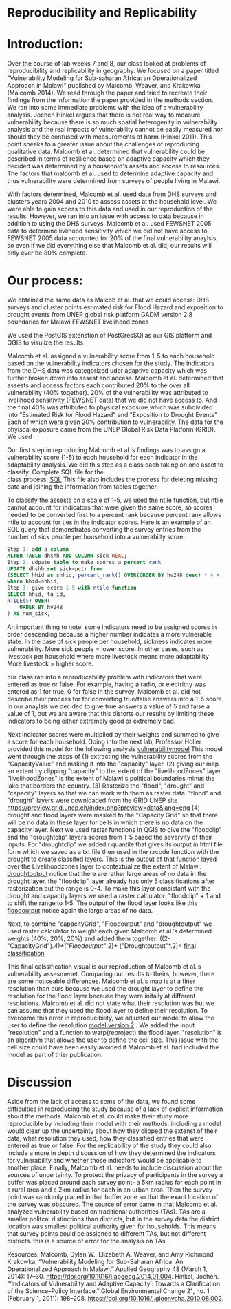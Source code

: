 # Reproducibility and Replicability
# Introduction:
Over the course of lab weeks 7 and 8, our class looked at problems of reproducibility and replicability 
in geography. We focused on a paper titled "Vulnerability Modeling for Sub-saharan Africa: an Operationalized 
Approach in Malawi" published by Malcomb, Weaver, and Krakowka (Malcomb 2014). We read through the paper and tried to recreate 
their findings from the information the paper provided in the methods section. We ran into some immediate problems
with the idea of a vulnerability analysis. Jochen Hinkel argues that there is not real way to measure vulnerability 
because there is so much spatial heterogenity in vulnerability analysis and the real impacts of 
vulnerability cannot be easily measured nor should they be confused with measurements of harm (Hinkel 2011). This point speaks to 
a greater issue about the challenges of reproducing qualitative data. Malcomb et al. determined
that vulnerability could be described in terms of resilience based on adaptive capacity which they decided was determined
by a household's assets and access to resources. The factors that malcomb et al. used to determine adaptive capacity and 
thus vulnerability were determined from surveys of people living in Malawi. 

With factors determined, Malcomb et al. used data from DHS surveys and clusters years 2004 and 2010 to assess assets at the 
household level. We were able to gain access to this data and used in our reproduction of the results. However, we ran 
into an issue with 
access to data because in addition to using the DHS surveys, Malcomb et al. used FEWSNET 2005 data to determine livlihood 
sensitivity 
which we did not have access to. FEWSNET 2005 data accounted for 20% of the final vulnerability anaylsis, so even if we did 
everything else that Malcomb et al. did, our results will only ever be 80% complete. 

# Our process: 
We obtained the same data as Malcob et al.
that we could access: 
DHS surveys and cluster points
estimated risk for Flood Hazard and exposition to drought events from UNEP global risk platform 
GADM version 2.8 boundaries for Malawi
FEWSNET livelihood zones 

We used the PostGIS extenstion of PostGresSQl as our GIS platform and QGIS to visulize the results


Malcomb et al. assigned a vulnerability score from 1-5 to each household based on the vulnerability indicators chosen for 
the study. The indicators from the DHS data was categorized uder adaptive capacity which was further broken down into assest 
and access. Malcomb et al. determined that assests and access factors each contributed 20% to the over all vulnerability (40% 
together). 
20% of the vulnerability was attributed to livelihood sensitivity (FEWSNET data) that we did not have access to. And the final
40% was attributed to physical exposure which was subdivided into "Estimated Risk for Flood Hazard" and "Exposition to Drought Events"
Each of which were given 20% contribution to vulnerability. The data for the phyiscal exposure came from the UNEP Global Risk Data
Platform (GRID). 
We used 

Our first step in reproducing Malcomb et al.'s findings was to assign a vulnerability score (1-5) to each household for each
indicator in the adaptability analysis. We did this step as a class each taking on one asset to classify. Complete SQL file for the  
class process: [SQL](https://github.com/GIS4DEV/GIS4DEV.github.io/tree/master/mwi) This file also includes the process for deleting 
missing data and joining the information from tables together. 

To classify the assests on a scale of 1-5, we used the ntile function, but ntile cannot account for indicators that 
were given the same score, so scores needed to be converted first to a percent rank because percent rank allows ntile to 
account for ties in the indicator scores. 
Here is an example of an SQL query that demonstrates converting the survey entries from the number of
sick people per household into a vulnerabilty score:

```sql
Step 1: add a column 
ALTER TABLE dhshh ADD COLUMN sick REAL;
Step 2: udpate table to make scores a percent rank  
UPDATE dhshh set sick=pctr from
(SELECT hhid as shhid, percent_rank() OVER(ORDER BY hv248 desc) * 4 + 1 as pctr FROM dhshh ) as subq
where hhid=shhid;
Step 3: give score 1-5 with ntile function 
SELECT hhid, ta_id,
NTILE(5) OVER(
	ORDER BY hv248
) AS num_sick,
 ```
An important thing to note: some indicators need to be assigned scores in order descending because a higher number indicates 
a more vulnerable state. In the case of sick people per household, sickness indicates more vulnerability. 
More sick people = lower score. In other cases, such as livestock per household where more livestock means more adaptability 
More livestock = higher score. 

our class ran into a reproducability problem with indicators that were entered as true or false. For example, having a 
radio, or electricty was entered as 1 for true, 0 for false in the survey. Malcomb et al. did not describe their process for 
for converting true/false answers into a 1-5 score. In our anaylsis we decided to give true answers a value of 5 and false a 
value of 1, but we are aware that this distorts our results by limiting these indicators to being either extremely good or 
extremely bad. 

Next indicator scores were multiplied by their weights and summed to give a score for each household. 
Going into the next lab, Professor Holler provided this model for the following analysis
[vulnerabilitymodel](labmodel.model3)
This model went through the steps of (1) extracting the vulnerability scores from the "CapacityValue" and making it into the 
"capacity" layer. (2) giving our map an extent by clipping "capacity" to the extent of the "livelihoodZones" layer. 
"livelihoodZones" is the extent of Malawi's political boundaries minus the lake that borders the 
country. (3) Rasterize the "flood", "drought" and "capacity" layers so that we can work with them as raster data. "flood" and 
"drought" layers were downloaded from the GRID UNEP site https://preview.grid.unep.ch/index.php?preview=data&lang=eng
(4) drought and flood layers were masked to the "Capacity Grid" so that there will be no data in these layer for cells in 
which there is no data on the capacity layer. 
Next we used raster functions in QGIS to give the "floodclip" and the "droughtclip" layers scores from 1-5 based the 
severvity of their inputs. For "droughtclip" we added r.quantile that gives its output in html file form which we saved as a 
txt file then used in the r.rcode function with the drought to create classifed layers. This is the output of that function 
layed over the Livelihoodzones layer to contextualize the extent of Malawi: [droughtoutput](drought.png) 
notice that there are rather large areas of no data in the drought layer. 
the "floodclip" layer already has only 5 classifications after rasterization but the range is 0-4. To make this layer 
consistant with the drought and capacity layers we used a raster calculator: "floodclip" + 1 and to shift the range to 1-5. 
The output of the flood layer looks like this [floodoutput](flood.png)
notice again the large areas of no data. 

Next, to combine "capacityGrid", "Floodoutput" and "droughtoutput" we used raster calculator to weight each given Malcomb 
et al.'s determined weights (40%, 20%, 20%) and added them together: ((2-"CapacityGrid")*.4)+("Floodoutput"*.2)+
("Droughtoutput"*.2)= [final classification](finalclassification.png) 

This final calssification visual is our reproduction of Malcomb et al.'s vulnerability assesmenet. Comparing our results to 
theirs, however, there are some noticeable differences. Malcomb et al.'s map is at a finer resolution than ours because we 
used the drought layer to define the resolution for the flood layer because they were initally at different resolutions. 
Malcomb et al. did not state what their resolution was but we can assume that they used the flood layer to define their 
resolution. To overcome this error in reproducibility, we adjusted our model to allow the user to define the resolution [model version 2](vulnerability2.5.model3) . 
We added the input "resolution" and a function to warp(reproject) the flood layer. "resolution" is an algorithm that allows 
the user to define the cell size. 
This issue with the cell size could have been easily avoided if Malcomb et al. had included the model as part of thier 
publication. 

# Discussion
Aside from the lack of access to some of the data, we found some difficulties in reproducing the study because of a lack of explicit 
information about the methods. Malcomb et al. could make their study more reproducible by including their model with their methods. 
including a model would clear up the uncertainty about how they clipped the extenst of their data, what resolution they used, 
how they classified entries that were entered as true or false. For the replicability of the study they could also include a more
in depth discussion of how they determined the indicators for vulnerability and whether those indicators would be applicable to 
another place. Finally, Malcomb et al. needs to include discussion about the sources of uncertainty. 
To protect the privacy of participants in the survey a buffer was placed around each survey 
point- a 5km radius for each point in a rural area and a 2km radius for each in an urban area. Then the survey point was 
randomly placed in that buffer zone so that the exact location of the survey was obscured. The source of error came in that 
Malcomb et al. analyzed vulnerability based on traditional authorities (TAs). TAs are a smaller politcal 
distinctions than districts, but in the survey data the district location was smallest political 
authority given for households. This means that survey points could be assigned to different TAs, but not different districts. 
this is a source of error for the analysis on TAs. 


Resources: Malcomb, Dylan W., Elizabeth A. Weaver, and Amy Richmond Krakowka. “Vulnerability Modeling for Sub-Saharan Africa: An Operationalized Approach in Malawi.” Applied Geography 48 (March 1, 2014): 17–30. https://doi.org/10.1016/j.apgeog.2014.01.004.
Hinkel, Jochen. “‘Indicators of Vulnerability and Adaptive Capacity’: Towards a Clarification of the Science–Policy Interface.” Global Environmental Change 21, no. 1 (February 1, 2011): 198–208. https://doi.org/10.1016/j.gloenvcha.2010.08.002.

